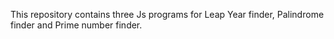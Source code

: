 This repository contains three Js programs for Leap Year finder, Palindrome finder and Prime number finder. 
